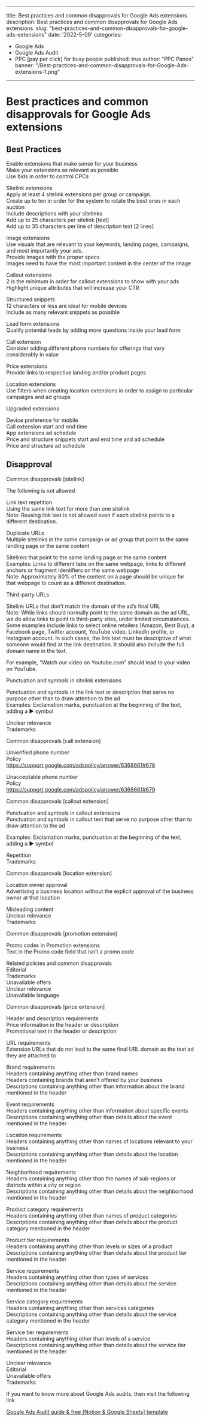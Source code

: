
---
title: Best practices and common disapprovals for Google Ads extensions
description: Best practices and common disapprovals for Google Ads extensions.
slug: "best-practices-and-common-disapprovals-for-google-ads-extensions"
date: '2022-5-09'
categories:
- Google Ads
- Google Ads Audit
- PPC [pay per click] for busy people
published: true
author: "PPC Panos"
banner: "/Best-practices-and-common-disapprovals-for-Google-Ads-extensions-1.png"
---





# Best practices and common disapprovals for Google Ads extensions


## Best Practices

Enable extensions that make sense for your business  
Make your extensions as relevant as possible  
Use bids in order to control CPCs

Sitelink extensions  
Apply at least 4 sitelink extensions per group or campaign.  
Create up to ten in order for the system to rotate the best ones in each auction  
Include descriptions with your sitelinks  
Add up to 25 characters per sitelink [text]  
Add up to 35 characters per line of description text [2 lines]

Image extensions  
Use visuals that are relevant to your keywords, landing pages, campaigns, and most importantly your ads.  
Provide images with the proper specs  
Images need to have the most important content in the center of the image

Callout extensions  
2 is the minimum in order for callout extensions to show with your ads  
Highlight unique attributes that will increase your CTR

Structured snippets  
12 characters or less are ideal for mobile devices  
Include as many relevant snippets as possible

Lead form extensions  
Qualify potential leads by adding more questions inside your lead form

Call extension  
Consider adding different phone numbers for offerings that vary considerably in value

Price extensions  
Provide links to respective landing and/or product pages

Location extensions  
Use filters when creating location extensions in order to assign to particular campaigns and ad groups

Upgraded extensions

Device preference for mobile  
Call extension start and end time  
App extensions ad schedule  
Price and structure snippets start and end time and ad schedule  
Price and structure ad schedule

## Disapproval

Common disapprovals [sitelink]

The following is not allowed

Link text repetition  
Using the same link text for more than one sitelink  
Note: Reusing link text is not allowed even if each sitelink points to a different destination.

Duplicate URLs  
Multiple sitelinks in the same campaign or ad group that point to the same landing page or the same content

Sitelinks that point to the same landing page or the same content  
Examples: Links to different tabs on the same webpage, links to different anchors or fragment identifiers on the same webpage  
Note: Approximately 80% of the content on a page should be unique for that webpage to count as a different destination.

Third-party URLs

Sitelink URLs that don’t match the domain of the ad’s final URL  
Note: While links should normally point to the same domain as the ad URL, we do allow links to point to third-party sites, under limited circumstances. Some examples include links to select online retailers (Amazon, Best Buy), a Facebook page, Twitter account, YouTube video, LinkedIn profile, or Instagram account. In such cases, the link text must be descriptive of what someone would find at the link destination. It should also include the full domain name in the text.

For example, “Watch our video on Youtube.com” should lead to your video on YouTube.

Punctuation and symbols in sitelink extensions

Punctuation and symbols in the link text or description that serve no purpose other than to draw attention to the ad  
Examples: Exclamation marks, punctuation at the beginning of the text, adding a ► symbol

Unclear relevance  
Trademarks

Common disapprovals [call extension]

Unverified phone number  
Policy  
https://support.google.com/adspolicy/answer/6368661#678

Unacceptable phone number  
Policy  
https://support.google.com/adspolicy/answer/6368661#679

Common disapprovals [callout extension]

Punctuation and symbols in callout extensions  
Punctuation and symbols in callout text that serve no purpose other than to draw attention to the ad

Examples: Exclamation marks, punctuation at the beginning of the text, adding a ► symbol

Repetition  
Trademarks

Common disapprovals [location extension]

Location owner approval  
Advertising a business location without the explicit approval of the business owner at that location

Misleading content  
Unclear relevance  
Trademarks

Common disapprovals [promotion extension]

Promo codes in Promotion extensions  
Text in the Promo code field that isn’t a promo code

Related policies and common disapprovals  
Editorial  
Trademarks  
Unavailable offers  
Unclear relevance  
Unavailable language

Common disapprovals [price extension]

Header and description requirements  
Price information in the header or description  
Promotional text in the header or description

URL requirements  
Extension URLs that do not lead to the same final URL domain as the text ad they are attached to

Brand requirements  
Headers containing anything other than brand names  
Headers containing brands that aren’t offered by your business  
Descriptions containing anything other than information about the brand mentioned in the header

Event requirements  
Headers containing anything other than information about specific events  
Descriptions containing anything other than details about the event mentioned in the header

Location requirements  
Headers containing anything other than names of locations relevant to your business  
Descriptions containing anything other than details about the location mentioned in the header

Neighborhood requirements  
Headers containing anything other than the names of sub-regions or districts within a city or region  
Descriptions containing anything other than details about the neighborhood mentioned in the header

Product category requirements  
Headers containing anything other than names of product categories  
Descriptions containing anything other than details about the product category mentioned in the header

Product tier requirements  
Headers containing anything other than levels or sizes of a product  
Descriptions containing anything other than details about the product tier mentioned in the header

Service requirements  
Headers containing anything other than types of services  
Descriptions containing anything other than details about the service mentioned in the header

Service category requirements  
Headers containing anything other than services categories  
Descriptions containing anything other than details about the service category mentioned in the header

Service tier requirements  
Headers containing anything other than levels of a service  
Descriptions containing anything other than details about the service tier mentioned in the header

Unclear relevance  
Editorial  
Unavailable offers  
Trademarks

If you want to know more about Google Ads audits, then visit the following link

[Google Ads Audit guide & free [Notion & Google Sheets] template](https://ppcpanos.com/free-google-ads-audit-template-v1/)


